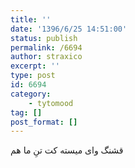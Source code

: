```yaml
---
title: ''
date: '1396/6/25 14:51:00'
status: publish
permalink: /6694
author: straxico
excerpt: ''
type: post
id: 6694
category:
    - tytomood
tag: []
post_format: []
---
```

قشنگ وای میسته کت تنِ ما هم